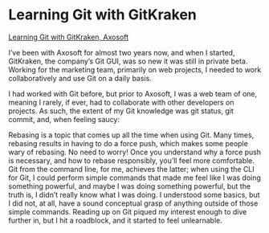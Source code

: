 # Learning Git with GitKraken

[Learning Git with GitKraken, Axosoft](https://blog.axosoft.com/2017/02/01/learning-git-with-gui/)

I’ve been with Axosoft for almost two years now, and when I started, GitKraken, the company’s Git GUI, was so new it was still in private beta. Working for the marketing team, primarily on web projects, I needed to work collaboratively and use Git on a daily basis.

I had worked with Git before, but prior to Axosoft, I was a web team of one, meaning I rarely, if ever, had to collaborate with other developers on projects. As such, the extent of my Git knowledge was git status, git commit, and, when feeling saucy:

Rebasing is a topic that comes up all the time when using Git. Many times, rebasing results in having to do a force push, which makes some people wary of rebasing. No need to worry! Once you understand why a force push is necessary, and how to rebase responsibly, you’ll feel more comfortable.
Git from the command line, for me, achieves the latter; when using the CLI for Git, I could perform simple commands that made me feel like I was doing something powerful, and maybe I was doing something powerful, but the truth is, I didn’t really know what I was doing. I understood some basics, but I did not, at all, have a sound conceptual grasp of anything outside of those simple commands. Reading up on Git piqued my interest enough to dive further in, but I hit a roadblock, and it started to feel unlearnable.